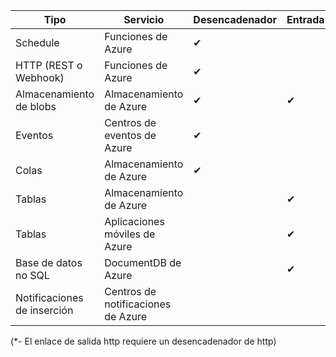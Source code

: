 Tipo | Servicio | Desencadenador | Entrada | Salida 
-----|---------|---------|-------|--------
Schedule | Funciones de Azure | &#10004; | | 
HTTP (REST o Webhook) | Funciones de Azure | &#10004; | | &#10004;*
Almacenamiento de blobs | Almacenamiento de Azure | &#10004; | &#10004; | &#10004; 
Eventos | Centros de eventos de Azure | &#10004; | | &#10004;
Colas | Almacenamiento de Azure | &#10004; | | &#10004;
Tablas | Almacenamiento de Azure | | &#10004; | &#10004;
Tablas | Aplicaciones móviles de Azure | | &#10004; | &#10004;
Base de datos no SQL | DocumentDB de Azure | | &#10004; | &#10004;
Notificaciones de inserción | Centros de notificaciones de Azure | | | &#10004;

(*- El enlace de salida http requiere un desencadenador de http)

<!---HONumber=AcomDC_0608_2016-->